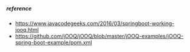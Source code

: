 ##### reference

- https://www.javacodegeeks.com/2016/03/springboot-working-jooq.html
- https://github.com/jOOQ/jOOQ/blob/master/jOOQ-examples/jOOQ-spring-boot-example/pom.xml